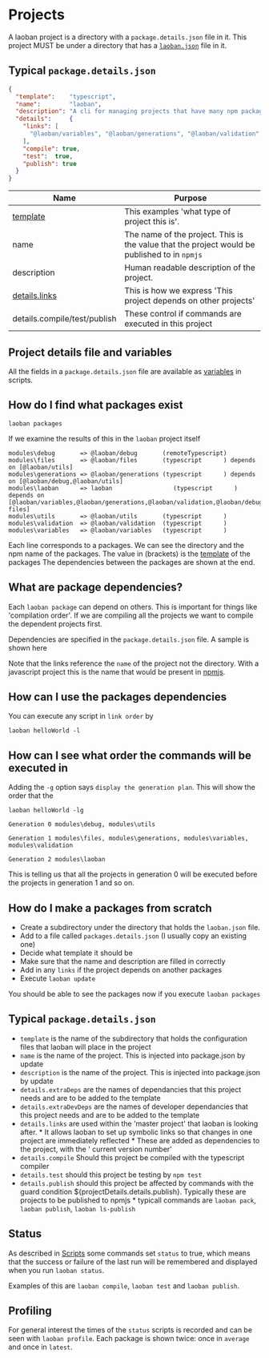 # Projects

A laoban project is a directory with a `package.details.json` file in it. This project MUST be under a directory that
has a [`laoban.json`](LAOBAN.JSON.md) file in it.

## Typical `package.details.json`

```json
{
  "template":    "typescript",
  "name":        "laoban",
  "description": "A cli for managing projects that have many npm packages",
  "details":     {
    "links": [
      "@laoban/variables", "@laoban/generations", "@laoban/validation", "@laoban/debug", "@laoban/files"
    ],
    "compile": true,
    "test":  true,
    "publish": true
  }
}
```

| Name | Purpose
| --- | --- |
|[template](TEMPLATES.md) | This examples 'what type of project this is'.
| name | The name of the project. This is the value that the project would be published to in `npmjs`
| description | Human readable description of the project.
| [details.links](#dependencies) | This is how we express 'This project depends on other projects'
| details.compile/test/publish | These control if commands are executed in this project

## Project details file and variables
All the fields in a `package.details.json` file are available as [variables](VARIABLES.md) in scripts.

<a id='projects'></a>
## How do I find what packages exist

```shell
laoban packages
```
If we examine the results of this in the `laoban` project itself
```text
modules\debug       => @laoban/debug       (remoteTypescript)
modules\files       => @laoban/files       (typescript      ) depends on [@laoban/utils]
modules\generations => @laoban/generations (typescript      ) depends on [@laoban/debug,@laoban/utils]
modules\laoban      => laoban                 (typescript      ) depends on [@laoban/variables,@laoban/generations,@laoban/validation,@laoban/debug,@laoban/
files]
modules\utils       => @laoban/utils       (typescript      )
modules\validation  => @laoban/validation  (typescript      )
modules\variables   => @laoban/variables   (typescript      )
```
Each line corresponds to a packages. We can see the directory and the npm name of the packages.
The value in (brackets) is the [template](TEMPLATES.md) of the packages
The dependencies between the packages are shown at the end.

<a id='dependencies'></a>
## What are package dependencies?
Each `laoban package` can depend on others. This is important for things like 'compilation order'. If we are compiling
all the projects we want to compile the dependent projects first. 

Dependencies are specified in the `package.details.json` file. A sample is shown here

Note that the links reference the `name` of the project not the directory. With a javascript project this is the 
name that would be present in [npmjs](https://www.npmjs.com).

## How can I use the packages dependencies

You can execute any script in `link order` by
```shell
laoban helloWorld -l
```

## How can I see what order the commands will be executed in

Adding the `-g` option says `display the generation plan`. This will show the order that the 
```shell
laoban helloWorld -lg
```

```text
Generation 0 modules\debug, modules\utils

Generation 1 modules\files, modules\generations, modules\variables, modules\validation

Generation 2 modules\laoban
```
This is telling us that all the projects in generation 0 will be executed before the projects in generation 1 and so on.

## How do I make a packages from scratch

* Create a subdirectory under the directory that holds the `laoban.json` file. 
* Add to a file called `packages.details.json` (I usually copy an existing one)
* Decide what template it should be
* Make sure that the name and description are filled in correctly
* Add in any `links` if the project depends on another packages
* Execute `laoban update`

You should be able to see the packages now if you execute `laoban packages`

## Typical `package.details.json`

* `template` is the name of the subdirectory that holds the configuration files that laoban will place in the project
* `name` is the name of the project. This is injected into package.json by update
* `description` is the name of the project. This is injected into package.json by update
* `details.extraDeps` are the names of dependancies that this project needs and are to be added to the template
* `details.extraDevDeps` are the names of developer dependancies that this project needs and are to be added to the template
* `details.links` are used within the 'master project' that laoban is looking after. * It allows laoban to set up symbolic links
  so that changes in one project are immediately reflected * These are added as dependencies to the project, with the '
  current version number'
* `details.compile` Should this project be compiled with the typescript compiler
* `details.test` should this project be testing by `npm test`
* `details.publish` should this project be affected by commands with the guard condition ${projectDetails.details.publish}. Typically these are projects to be published to npmjs * typicall commands are `laoban pack`, `laoban publish`, `laoban ls-publish`

## Status

As described in [Scripts](SCRIPTS.md#complexCommands) some commands set `status` to true,
 which means that the success or failure of the last run will be remembered and displayed 
when you run `laoban status`.

Examples of this are `laoban compile`, `laoban test` and `laoban publish`.

## Profiling
For general interest the times of the `status` scripts is recorded and 
can be seen with `laoban profile`. Each package is shown twice: once in `average`
and once in `latest`.

